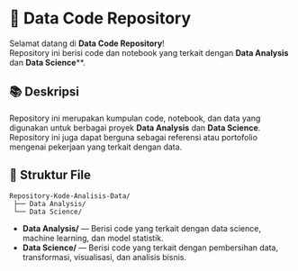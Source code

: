 # 📁 Data Code Repository

Selamat datang di **Data Code Repository**!  
Repository ini berisi code dan notebook yang terkait dengan **Data Analysis** dan **Data Science****.

## 📚 Deskripsi

Repository ini merupakan kumpulan code, notebook, dan data yang digunakan untuk berbagai proyek **Data Analysis** dan **Data Science**.  
Repository ini juga dapat berguna sebagai referensi atau portofolio mengenai pekerjaan yang terkait dengan data.

## 📁 Struktur File

```
Repository-Kode-Analisis-Data/
 ├── Data Analysis/
 └── Data Science/
```

- **Data Analysis/** — Berisi code yang terkait dengan data science, machine learning, dan model statistik.
- **Data Science/** — Berisi code yang terkait dengan pembersihan data, transformasi, visualisasi, dan analisis bisnis.
